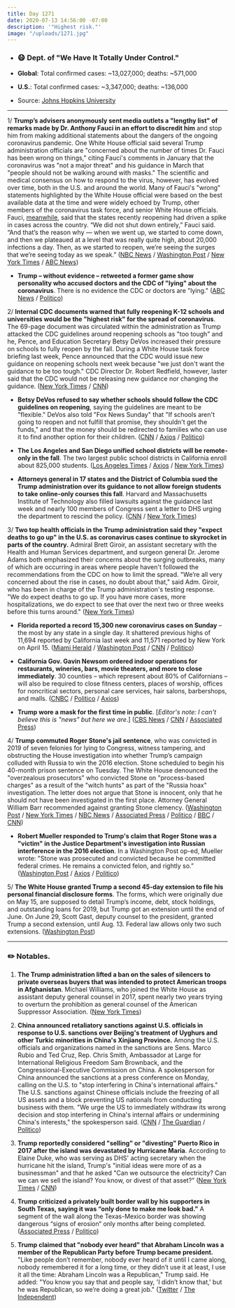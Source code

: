 ```yaml
---
title: Day 1271
date: 2020-07-13 14:56:00 -07:00
description: '"Highest risk."'
image: "/uploads/1271.jpg"
---
```


* ### 😷 Dept. of "We Have It Totally Under Control."

* **Global**: Total confirmed cases: \~13,027,000; deaths: \~571,000

* **U.S.**: Total confirmed cases: \~3,347,000; deaths: \~136,000

* Source: [Johns Hopkins University](https://coronavirus.jhu.edu/map.html)

---

1/ **Trump’s advisers anonymously sent media outlets a "lengthy list" of remarks made by Dr. Anthony Fauci in an effort to discredit him** and stop him from making additional statements about the dangers of the ongoing coronavirus pandemic. One White House official said several Trump administration officials are "concerned about the number of times Dr. Fauci has been wrong on things," citing Fauci's comments in January that the coronavirus was "not a major threat" and his guidance in March that "people should not be walking around with masks." The scientific and medical consensus on how to respond to the virus, however, has evolved over time, both in the U.S. and around the world. Many of Fauci's "wrong" statements highlighted by the White House official were based on the best available data at the time and were widely echoed by Trump, other members of the coronavirus task force, and senior White House officials. Fauci, [meanwhile](https://www.washingtonpost.com/nation/2020/07/13/coronavirus-live-updates-us/), said that the states recently reopening had driven a spike in cases across the country. “We did not shut down entirely,” Fauci said. “And that’s the reason why — when we went up, we started to come down, and then we plateaued at a level that was really quite high, about 20,000 infections a day. Then, as we started to reopen, we’re seeing the surges that we’re seeing today as we speak.” ([NBC News](https://www.nbcnews.com/politics/white-house/white-house-seeks-discredit-fauci-amid-coronavirus-surge-n1233612) / [Washington Post](https://www.washingtonpost.com/politics/2020/07/11/fauci-trump-coronavirus/) / [New York Times](https://www.nytimes.com/2020/07/12/us/politics/fauci-trump-coronavirus.html) / [ABC News](https://abcnews.go.com/US/white-house-seeks-discredit-fauci-memo-leaked-reporters/story?id=71745265))

* **Trump – without evidence – retweeted a former game show personality who accused doctors and the CDC of "lying" about the coronavirus**. There is no evidence the CDC or doctors are "lying." ([ABC News](https://abcnews.go.com/Politics/providing-evidence-trump-tweets-message-attacking-cdc-doctors/story?id=71749066) / [Politico](https://www.politico.com/news/2020/07/13/trump-questions-public-health-experts-twitter-359388))

2/ **Internal CDC documents warned that fully reopening K-12 schools and universities would be the "highest risk" for the spread of coronavirus**. The 69-page document was circulated within the administration as Trump attacked the CDC guidelines around reopening schools as "too tough" and he, Pence, and Education Secretary Betsy DeVos increased their pressure on schools to fully reopen by the fall. During a White House task force briefing last week, Pence announced that the CDC would issue new guidance on reopening schools next week because "we just don't want the guidance to be too tough." CDC Director Dr. Robert Redfield, however, laster said that the CDC would not be releasing new guidance nor changing the guidance. ([New York Times](https://www.nytimes.com/2020/07/10/us/politics/trump-schools-reopening.html) / [CNN](https://www.cnn.com/2020/07/11/politics/cdc-documents-warn-high-risk-schools-reopening/index.html))

* **Betsy DeVos refused to say whether schools should follow the CDC guidelines on reopening**, saying the guidelines are meant to be "flexible." DeVos also told "Fox News Sunday" that "If schools aren't going to reopen and not fulfill that promise, they shouldn't get the funds," and that the money should be redirected to families who can use it to find another option for their children. ([CNN](https://www.cnn.com/2020/07/12/politics/betsy-devos-schools-reopening-coronavirus-cnntv/index.html) / [Axios](https://www.axios.com/besty-devos-schools-reopen-federal-funds-2d6341f2-c490-4e36-b996-58cf23447087.html) / [Politico](https://www.politico.com/news/2020/07/12/betsy-devos-schools-reopen-357840))

* **The Los Angeles and San Diego unified school districts will be remote-only in the fall**. The two largest public school districts in California enroll about 825,000 students. ([Los Angeles Times](https://www.latimes.com/california/story/2020-07-13/l-a-unified-will-not-reopen-campuses-start-of-school-year) / [Axios](https://www.axios.com/los-angeles-san-diego-schools-reopen-9c8db4ef-7c3f-41b3-be3d-88859fc37829.html) / [New York Times](https://www.nytimes.com/2020/07/13/us/lausd-san-diego-school-reopening.html))

* **Attorneys general in 17 states and the District of Columbia sued the Trump administration over its guidance to not allow foreign students to take online-only courses this fall**. Harvard and Massachusetts Institute of Technology also filled lawsuits against the guidance last week and nearly 100 members of Congress sent a letter to DHS urging the department to rescind the policy. ([CNN](https://www.cnn.com/2020/07/13/politics/trump-administration-visa-rules-lawsuit/index.html) / [New York Times](https://www.nytimes.com/2020/07/13/world/coronavirus-updates.html?action=click&module=Top%20Stories&pgtype=Homepage#link-5e50a4d8))

3/ **Two top health officials in the Trump administration said they "expect deaths to go up" in the U.S. as coronavirus cases continue to skyrocket in parts of the country.** Admiral Brett Giroir, an assistant secretary with the Health and Human Services department, and surgeon general Dr. Jerome Adams both emphasized their concerns about the surging outbreaks, many of which are occurring in areas where people haven't followed the recommendations from the CDC on how to limit the spread. "We’re all very concerned about the rise in cases, no doubt about that," said Adm. Giroir, who has been in charge of the Trump administration's testing response. "We do expect deaths to go up. If you have more cases, more hospitalizations, we do expect to see that over the next two or three weeks before this turns around." ([New York Times](https://www.nytimes.com/2020/07/12/health/coronavirus-trump-deaths.html))

* **Florida reported a record 15,300 new coronavirus cases on Sunday** – the most by any state in a single day. It shattered previous highs of 11,694 reported by California last week and 11,571 reported by New York on April 15. ([Miami Herald](https://www.miamiherald.com/news/coronavirus/article244173462.html) / [Washington Post](https://www.washingtonpost.com/nation/2020/07/12/coronavirus-update-us/) / [CNN](https://www.washingtonpost.com/nation/2020/07/12/coronavirus-update-us/) / [Politico](https://www.politico.com/states/florida/story/2020/07/12/florida-reports-15k-new-cases-smashing-national-record-1299981))

* **California Gov. Gavin Newsom ordered indoor operations for restaurants, wineries, bars, movie theaters, and more to close immediately**. 30 counties – which represent about 80% of Californians – will also be required to close fitness centers, places of worship, offices for noncritical sectors, personal care services, hair salons, barbershops, and malls. ([CNBC](https://www.cnbc.com/2020/07/13/california-to-close-indoor-restaurants-movie-theaters-and-bars-statewide-as-coronavirus-cases-rise.html) / [Politico](https://www.politico.com/states/california/story/2020/07/13/newsom-orders-statewide-shutdown-of-california-indoor-businesses-1300309) / [Axios](https://www.axios.com/newsom-reorders-california-bars-closed-indoors-f3cfea40-6503-456e-b3ba-b03a72d711c1.html))

* **Trump wore a mask for the first time in public**. \[*Editor's note: I can't believe this is "news" but here we are*.\] ([CBS News](https://www.cbsnews.com/news/trump-wears-face-mask-for-first-time-in-public/) / [CNN](https://www.cnn.com/2020/07/11/politics/trump-walter-reed-visit-mask/index.html) / [Associated Press](https://apnews.com/7651589ac439646e5cf873d021f1f4b6))

4/ **Trump commuted Roger Stone's jail sentence**, who was convicted in 2019 of seven felonies for lying to Congress, witness tampering, and obstructing the House investigation into whether Trump’s campaign colluded with Russia to win the 2016 election. Stone scheduled to begin his 40-month prison sentence on Tuesday. The White House denounced the "overzealous prosecutors" who convicted Stone on "process-based charges" as a result of the "witch hunts" as part of the "Russia hoax" investigation. The letter does not argue that Stone is innocent, only that he should not have been investigated in the first place. Attorney General William Barr recommended against granting Stone clemency. ([Washington Post](https://www.washingtonpost.com/politics/trump-says-hes-looking-at-pardoning-roger-stone-ahead-of-prison-term/2020/07/10/d1a1e5ea-c2b7-11ea-b4f6-cb39cd8940fb_story.html) / [New York Times](https://www.nytimes.com/2020/07/10/us/politics/trump-roger-stone-clemency.html) / [NBC News](https://www.nbcnews.com/politics/donald-trump/trump-commutes-roger-stone-s-prison-sentence-after-he-was-n1138981) / [Associated Press](https://apnews.com/4d9cba90d023cde628040b1ca0eb89fd) / [Politico](https://www.politico.com/news/2020/07/10/trump-commutes-sentence-roger-stone-356760) / [BBC](https://www.bbc.com/news/world-us-canada-53371756) / [CNN](https://www.cnn.com/2020/07/10/politics/trump-stone-prison-clemency/index.html))

* **Robert Mueller responded to Trump's claim that Roger Stone was a "victim" in the Justice Department's investigation into Russian interference in the 2016 election**. In a Washington Post op-ed, Mueller wrote: "Stone was prosecuted and convicted because he committed federal crimes. He remains a convicted felon, and rightly so.” ([Washington Post](https://www.washingtonpost.com/opinions/2020/07/11/mueller-stone-oped) / [Axios](https://www.axios.com/mueller-stone-prosecuted-convicted-38529378-e6fa-44a6-8465-567c5aa53c1e.html) / [Politico](https://www.politico.com/news/2020/07/11/mueller-op-ed-stone-russia-357260))

5/ **The White House granted Trump a second 45-day extension to file his personal financial disclosure forms**. The forms, which were originally due on May 15, are supposed to detail Trump’s income, debt, stock holdings, and outstanding loans for 2019, but Trump got an extension until the end of June. On June 29, Scott Gast, deputy counsel to the president, granted Trump a second extension, until Aug. 13. Federal law allows only two such extensions. ([Washington Post](https://www.washingtonpost.com/politics/white-house-lawyers-give-trump-extra-time-to-file-his-personal-financial-disclosure-forms-the-second-extension-since-may-15/2020/07/13/319814ce-c51a-11ea-a99f-3bbdffb1af38_story.html))

---

### ✏️ Notables.

1. **The Trump administration lifted a ban on the sales of silencers to private overseas buyers that was intended to protect American troops in Afghanistan**. Michael Williams, who joined the White House as assistant deputy general counsel in 2017, spent nearly two years trying to overturn the prohibition as general counsel of the American Suppressor Association. ([New York Times](https://www.nytimes.com/2020/07/13/us/trump-gun-silencer-exports.html))

2. **China announced retaliatory sanctions against U.S. officials in response to U.S. sanctions over Beijing's treatment of Uyghurs and other Turkic minorities in China's Xinjiang Province.** Among the U.S. officials and organizations named in the sanctions are Sens. Marco Rubio and Ted Cruz, Rep. Chris Smith, Ambassador at Large for International Religious Freedom Sam Brownback, and the Congressional-Executive Commission on China. A spokesperson for China announced the sanctions at a press conference on Monday, calling on the U.S. to "stop interfering in China's international affairs." The U.S. sanctions against Chinese officials include the freezing of all US assets and a block preventing US nationals from conducting business with them. "We urge the US to immediately withdraw its wrong decision and stop interfering in China's internal affairs or undermining China's interests," the spokesperson said. ([CNN](https://www.cnn.com/2020/07/13/asia/china-us-xinjiang-sanctions-intl-hnk/index.html) / [The Guardian](https://www.theguardian.com/world/2020/jul/13/china-announces-retaliatory-sanctions-against-us-officials-ted-cruz-marco-rubio) / [Politico](https://www.politico.com/news/2020/07/13/china-human-rights-sanctions-american-officials-359371))

3. **Trump reportedly considered "selling" or "divesting" Puerto Rico in 2017 after the island was devastated by Hurricane Maria**. According to Elaine Duke, who was serving as DHS' acting secretary when the hurricane hit the island, Trump's "initial ideas were more of as a businessman" and that he asked "Can we outsource the electricity? Can we can we sell the island? You know, or divest of that asset?” ([New York Times](https://www.nytimes.com/2020/07/10/us/politics/elaine-duke-homeland-security-trump.html) / [CNN](https://www.cnn.com/2020/07/12/politics/trump-puerto-rico-hurricane-maria/index.html))

4. **Trump criticized a privately built border wall by his supporters in South Texas, saying it was “only done to make me look bad."** A segment of the wall along the Texas-Mexico border was showing dangerous “signs of erosion“ only months after being completed. ([Associated Press](https://apnews.com/a3f8fe11e88898cd4fa96ea50038e57d) / [Politico](https://www.politico.com/news/2020/07/12/trump-border-wall-make-me-look-bad-357706))

5. **Trump claimed that "nobody ever heard" that Abraham Lincoln was a member of the Republican Party before Trump became president.** "Like people don’t remember, nobody ever heard of it until I came along, nobody remembered it for a long time, or they didn’t use it at least, I use it all the time: Abraham Lincoln was a Republican," Trump said. He added: "You know you say that and people say, 'I didn’t know that,' but he was Republican, so we’re doing a great job." ([Twitter](https://twitter.com/atrupar/status/1281667130522558467?s=19) / [The Independent](https://www.independent.co.uk/news/world/americas/us-politics/trump-abraham-lincoln-president-doral-golf-resort-venezuela-a9613666.html))